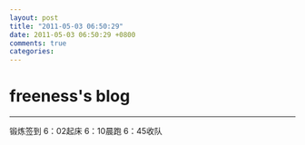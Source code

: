 ```yaml
---
layout: post
title: "2011-05-03 06:50:29"
date: 2011-05-03 06:50:29 +0800
comments: true
categories: 
---
```


# freeness's blog

----------

>
锻炼签到
6：02起床
6：10晨跑
6：45收队